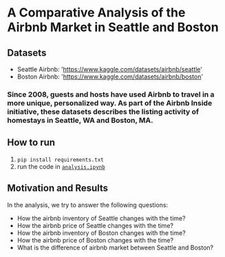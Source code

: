 # A Comparative Analysis of the Airbnb Market in Seattle and Boston

## Datasets

* Seattle Airbnb: 'https://www.kaggle.com/datasets/airbnb/seattle'
* Boston Airbnb: 'https://www.kaggle.com/datasets/airbnb/boston'

### Since 2008, guests and hosts have used Airbnb to travel in a more unique, personalized way. As part of the Airbnb Inside initiative, these datasets describes the listing activity of homestays in Seattle, WA and Boston, MA.

## How to run

1. `pip install requirements.txt`
2. run the code in [`analysis.ipynb`](/anlysis.ipynb)

## Motivation and Results
In the analysis, we try to answer the following questions:

- How the airbnb inventory of Seattle changes with the time?
- How the airbnb price of Seattle changes with the time?
- How the airbnb inventory of Boston changes with the time?
- How the airbnb price of Boston changes with the time?
- What is the difference of airbnb market between Seattle and Boston?
